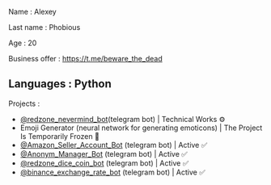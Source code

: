 Name : Alexey

Last name : Phobious

Age : 20

Business offer : https://t.me/beware_the_dead

Languages : Python
---
Projects :
- <a href="https://t.me/redzone_nevermind_bot">@redzone_nevermind_bot</a>(telegram bot) | Technical Works ⚙️
- Emoji Generator (neural network for generating emoticons) | The Project Is Temporarily Frozen 🧊
- <a href="https://t.me/Amazon_Seller_Account_Bot">@Amazon_Seller_Account_Bot</a> (telegram bot) | Active ✅
- <a href="https://t.me/Anonym_Manager_Bot">@Anonym_Manager_Bot</a> (telegram bot) | Active ✅
- <a href="https://t.me/redzone_dice_coin_bot">@redzone_dice_coin_bot</a> (telegram bot) | Active ✅
- <a href="https://t.me/binance_exchange_rate_bot">@binance_exchange_rate_bot</a> (telegram bot) | Active ✅
